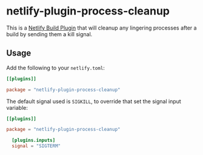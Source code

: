 # netlify-plugin-process-cleanup

This is a [Netlify Build
Plugin](https://docs.netlify.com/configure-builds/build-plugins/)
that will cleanup any lingering processes after a build by sending
them a kill signal.

## Usage

Add the following to your `netlify.toml`:

```toml
[[plugins]]

package = "netlify-plugin-process-cleanup"
```

The default signal used is `SIGKILL`, to override that set the signal
input variable:

```toml
[[plugins]]

package = "netlify-plugin-process-cleanup"

  [plugins.inputs]
  signal = "SIGTERM"
```
